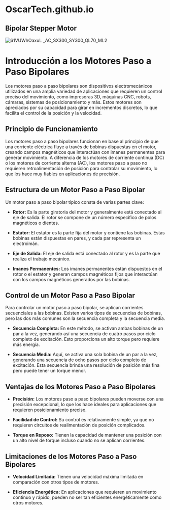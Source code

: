 # OscarTech.github.io
## Bipolar Stepper Motor
![61VUWhOaxuL __AC_SX300_SY300_QL70_ML2_](https://github.com/OscarSanchez10/OscarTech.github.io/assets/129460323/6441bc4e-1ecc-423f-aa6d-aca5d755e8db)

# Introducción a los Motores Paso a Paso Bipolares

Los motores paso a paso bipolares son dispositivos electromecánicos utilizados en una amplia variedad de aplicaciones que requieren un control preciso del movimiento, como impresoras 3D, máquinas CNC, robots, cámaras, sistemas de posicionamiento y más. Estos motores son apreciados por su capacidad para girar en incrementos discretos, lo que facilita el control de la posición y la velocidad.

## Principio de Funcionamiento

Los motores paso a paso bipolares funcionan en base al principio de que una corriente eléctrica fluye a través de bobinas dispuestas en el motor, creando campos magnéticos que interactúan con imanes permanentes para generar movimiento. A diferencia de los motores de corriente continua (DC) o los motores de corriente alterna (AC), los motores paso a paso no requieren retroalimentación de posición para controlar su movimiento, lo que los hace muy fiables en aplicaciones de precisión.

## Estructura de un Motor Paso a Paso Bipolar

Un motor paso a paso bipolar típico consta de varias partes clave:

- **Rotor:** Es la parte giratoria del motor y generalmente está conectado al eje de salida. El rotor se compone de un número específico de polos magnéticos o dientes.

- **Estator:** El estator es la parte fija del motor y contiene las bobinas. Estas bobinas están dispuestas en pares, y cada par representa un electroimán.

- **Eje de Salida:** El eje de salida está conectado al rotor y es la parte que realiza el trabajo mecánico.

- **Imanes Permanentes:** Los imanes permanentes están dispuestos en el rotor o el estator y generan campos magnéticos fijos que interactúan con los campos magnéticos generados por las bobinas.

## Control de un Motor Paso a Paso Bipolar

Para controlar un motor paso a paso bipolar, se aplican corrientes secuenciales a las bobinas. Existen varios tipos de secuencias de bobinas, pero las dos más comunes son la secuencia completa y la secuencia media.

- **Secuencia Completa:** En este método, se activan ambas bobinas de un par a la vez, generando así una secuencia de cuatro pasos por ciclo completo de excitación. Esto proporciona un alto torque pero requiere más energía.

- **Secuencia Media:** Aquí, se activa una sola bobina de un par a la vez, generando una secuencia de ocho pasos por ciclo completo de excitación. Esta secuencia brinda una resolución de posición más fina pero puede tener un torque menor.

## Ventajas de los Motores Paso a Paso Bipolares

- **Precisión:** Los motores paso a paso bipolares pueden moverse con una precisión excepcional, lo que los hace ideales para aplicaciones que requieren posicionamiento preciso.

- **Facilidad de Control:** Su control es relativamente simple, ya que no requieren circuitos de realimentación de posición complicados.

- **Torque en Reposo:** Tienen la capacidad de mantener una posición con un alto nivel de torque incluso cuando no se aplican corrientes.

## Limitaciones de los Motores Paso a Paso Bipolares

- **Velocidad Limitada:** Tienen una velocidad máxima limitada en comparación con otros tipos de motores.

- **Eficiencia Energética:** En aplicaciones que requieren un movimiento continuo y rápido, pueden no ser tan eficientes energéticamente como otros motores.
